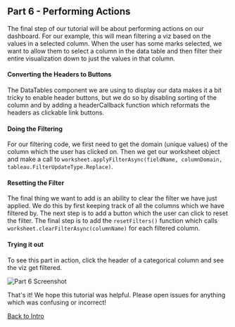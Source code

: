 ## Part 6 - Performing Actions

The final step of our tutorial will be about performing actions on our dashboard. For our example, this will mean filtering a viz based on the values in a selected column. When the user has some marks selected, we want to allow them to select a column in the data table and then filter their entire visualization down to just the values in that column.

#### Converting the Headers to Buttons

The DataTables component we are using to display our data makes it a bit tricky to enable header buttons, but we do so by disabling sorting of the column and by adding a headerCallback function which reformats the headers as clickable link buttons.

#### Doing the Filtering

For our filtering code, we first need to get the domain (unique values) of the column which the user has clicked on. Then we get our worksheet object and make a call to `worksheet.applyFilterAsync(fieldName, columnDomain, tableau.FilterUpdateType.Replace)`.

#### Resetting the Filter

The final thing we want to add is an ability to clear the filter we have just applied. We do this by first keeping track of all the columns which we have filtered by. The next step is to add a button which the user can click to reset the filter. The final step is to add the `resetFilters()` function which calls `worksheet.clearFilterAsync(columnName)` for each filtered column.

#### Trying it out

To see this part in action, click the header of a categorical column and see the viz get filtered.

![Part 6 Screenshot](../assets/Part_6.gif)

That's it! We hope this tutorial was helpful. Please open issues for anything which was confusing or incorrect!


[Back to Intro](../readme.md)
